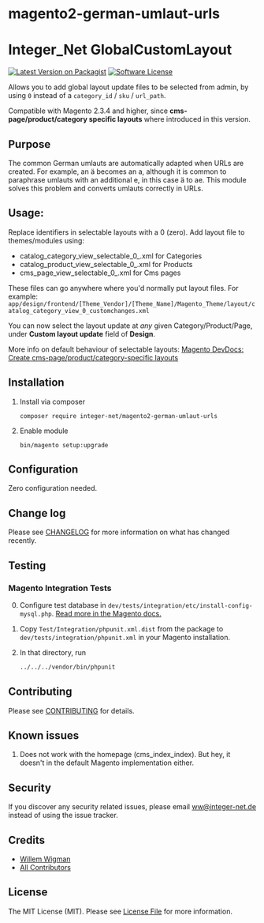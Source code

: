 # magento2-german-umlaut-urls
# Integer_Net GlobalCustomLayout

[![Latest Version on Packagist][ico-version]][link-packagist]
[![Software License][ico-license]](LICENSE.md)


Allows you to add global layout update files to be selected from admin, by using `0` instead of a `category_id` / `sku` / `url_path`.

Compatible with Magento 2.3.4 and higher, since **cms-page/product/category specific layouts** where introduced in this version.

## Purpose

The common German umlauts are automatically adapted when URLs are created. For example, an ä becomes an a, although it is common to paraphrase umlauts with an additional e, in this case ä to ae. This module solves this problem and converts umlauts correctly in URLs.

## Usage:

Replace identifiers in selectable layouts with a 0 (zero).
Add layout file to themes/modules using:
 - catalog_category_view_selectable_0_<Layout Update Name>.xml for Categories
 - catalog_product_view_selectable_0_<Layout Update Name>.xml for Products
 - cms_page_view_selectable_0_<Layout Update Name>.xml for Cms pages
 
These files can go anywhere where you'd normally put layout files. For example:
`app/design/frontend/[Theme_Vendor]/[Theme_Name]/Magento_Theme/layout/catalog_category_view_0_customchanges.xml`

You can now select the layout update at _any_ given Category/Product/Page, under **Custom layout update** field of **Design**.

More info on default behaviour of selectable layouts: 
[Magento DevDocs: Create cms-page/product/category-specific layouts](https://devdocs.magento.com/guides/v2.3/frontend-dev-guide/layouts/xml-manage.html#create-cms-pageproductcategory-specific-layouts)

## Installation

1. Install via composer
    ```
    composer require integer-net/magento2-german-umlaut-urls
    ```
2. Enable module
    ```
    bin/magento setup:upgrade
    ```
## Configuration

Zero configuration needed.

## Change log

Please see [CHANGELOG](CHANGELOG.md) for more information on what has changed recently.

## Testing

### Magento Integration Tests

0. Configure test database in `dev/tests/integration/etc/install-config-mysql.php`. [Read more in the Magento docs.](https://devdocs.magento.com/guides/v2.3/test/integration/integration_test_execution.html) 

1. Copy `Test/Integration/phpunit.xml.dist` from the package to `dev/tests/integration/phpunit.xml` in your Magento installation.

2. In that directory, run
    ``` bash
    ../../../vendor/bin/phpunit
    ```

## Contributing

Please see [CONTRIBUTING](CONTRIBUTING.md) for details.

## Known issues

1. Does not work with the homepage (cms_index_index). But hey, it doesn't in the default Magento implementation either.

## Security

If you discover any security related issues, please email ww@integer-net.de instead of using the issue tracker.

## Credits

- [Willem Wigman][link-author]
- [All Contributors][link-contributors]

## License

The MIT License (MIT). Please see [License File](LICENSE.txt) for more information.

[ico-version]: https://img.shields.io/packagist/v/integer-net/magento2-german-umlaut-urls.svg?style=flat-square
[ico-license]: https://img.shields.io/badge/license-MIT-brightgreen.svg?style=flat-square
[ico-travis]: https://img.shields.io/travis/integer-net/magento2-german-umlaut-urls/master.svg?style=flat-square
[ico-scrutinizer]: https://scrutinizer-ci.com/g/integer-net/magento2-german-umlaut-urls/badges/coverage.png?b=master
[ico-code-quality]: https://img.shields.io/scrutinizer/g/integer-net/magento2-german-umlaut-urls.svg?style=flat-square

[link-packagist]: https://packagist.org/packages/integer-net/magento2-german-umlaut-urls
[link-travis]: https://travis-ci.org/integer-net/magento2-german-umlaut-urls
[link-scrutinizer]: https://scrutinizer-ci.com/g/integer-net/magento2-german-umlaut-urls/code-structure
[link-code-quality]: https://scrutinizer-ci.com/g/integer-net/magento2-german-umlaut-urls
[link-author]: https://github.com/wigman
[link-contributors]: ../../contributors
